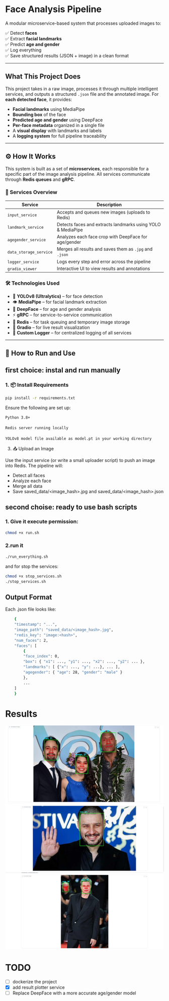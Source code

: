 #  Face Analysis Pipeline

A modular microservice-based system that processes uploaded images to:

✅ Detect **faces**  
✅ Extract **facial landmarks**  
✅ Predict **age and gender**  
✅ Log everything  
✅ Save structured results (JSON + image) in a clean format

---


##  What This Project Does

This project takes in a raw image, processes it through multiple intelligent services, and outputs a structured `.json` file and the annotated image. For **each detected face**, it provides:

- **Facial landmarks** using MediaPipe
- **Bounding box** of the face
- **Predicted age and gender** using DeepFace
- **Per-face metadata** organized in a single file
- A **visual display** with landmarks and labels
- A **logging system** for full pipeline traceability

---

## ⚙️ How It Works

This system is built as a set of **microservices**, each responsible for a specific part of the image analysis pipeline. All services communicate through **Redis queues** and **gRPC**.

### 🧩 Services Overview

| Service               | Description                                              |
|-----------------------|----------------------------------------------------------|
| `input_service`       | Accepts and queues new images (uploads to Redis)        |
| `landmark_service`    | Detects faces and extracts landmarks using YOLO & MediaPipe |
| `agegender_service`   | Analyzes each face crop with DeepFace for age/gender     |
| `data_storage_service`| Merges all results and saves them as `.jpg` and `.json` |
| `logger_service`      | Logs every step and error across the pipeline           |
| `gradio_viewer`       | Interactive UI to view results and annotations          |

### 🛠 Technologies Used

- 🧠 **YOLOv8 (Ultralytics)** – for face detection  
- 👁️ **MediaPipe** – for facial landmark extraction  
- 👤 **DeepFace** – for age and gender analysis  
- ⚡ **gRPC** – for service-to-service communication  
- 🧰 **Redis** – for task queuing and temporary image storage  
- 💬 **Gradio** – for live result visualization  
- 📝 **Custom Logger** – for centralized logging of all services  

---

## 🚀 How to Run and Use

## first choice: instal and run manually
### 1. 📦 Install Requirements

```bash
pip install -r requirements.txt
```
Ensure the following are set up:
```bash
Python 3.8+

Redis server running locally

YOLOv8 model file available as model.pt in your working directory

```
3. 📤 Upload an Image

Use the input service (or write a small uploader script) to push an image into Redis. The pipeline will:

* Detect all faces
* Analyze each face
* Merge all data
* Save saved_data/<image_hash>.jpg and saved_data/<image_hash>.json

## second choise: ready to use bash scripts
### 1. Give it execute permission:
```bash 
chmod +x run.sh
```
### 2.run it 
```bash 
./run_everything.sh
```
and for stop the services:
```bash 
chmod +x stop_services.sh
./stop_services.sh
```

## Output Format

Each .json file looks like:
```bash
    {
    "timestamp": "...",
    "image_path": "saved_data/<image_hash>.jpg",
    "redis_key": "image:<hash>",
    "num_faces": 2,
    "faces": [
        {
        "face_index": 0,
        "box": { "x1": ..., "y1": ..., "x2": ..., "y2": ... },
        "landmarks": [ {"x": ..., "y": ...}, ... ],
        "agegender": { "age": 28, "gender": "male" }
        },
        ...
    ]
    }
```
# Results
![test image #1](images/1.png)
![test image #2](images/2.png)
![test image #3](images/3.png)
# TODO
- [ ] dockerize the project
- [X] add result plotter service
- [ ] Replace DeepFace with a more accurate age/gender model
